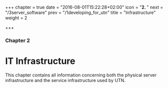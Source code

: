 +++
chapter = true
date = "2016-08-01T15:22:28+02:00"
icon = "<b>2. </b>"
next = "/3server_software"
prev = "/1developing_for_utn"
title = "Infrastructure"
weight = 2

+++

### Chapter 2

# IT Infrastructure

This chapter contains all information concerning both the physical server infrastructure and the service infrastructure used by UTN.
